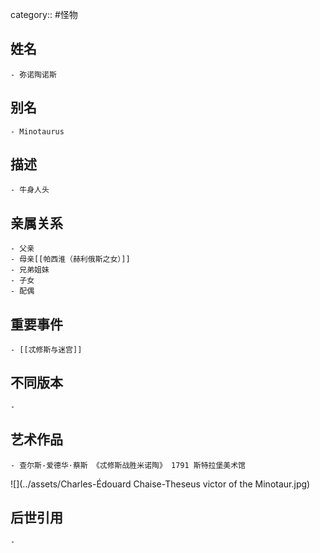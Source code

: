 category:: #怪物
## 姓名
	- 弥诺陶诺斯
## 别名
	- Minotaurus
## 描述
	- 牛身人头
## 亲属关系
	- 父亲
	- 母亲[[帕西淮（赫利俄斯之女）]]
	- 兄弟姐妹
	- 子女
	- 配偶
## 重要事件
	- [[忒修斯与迷宫]]
## 不同版本
	-
## 艺术作品
	- 查尔斯-爱德华·蔡斯 《忒修斯战胜米诺陶》 1791 斯特拉堡美术馆
 ![](../assets/Charles-Édouard Chaise-Theseus victor of the Minotaur.jpg)
## 后世引用
	-
